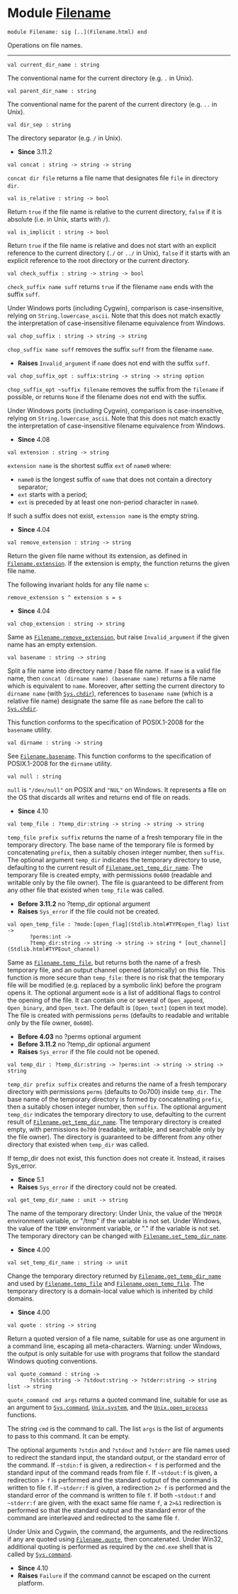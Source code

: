 # Module [Filename](type_Filename.html)


```
module Filename: sig [..](Filename.html) end
```


Operations on file names.





---


```
val current_dir_name : string
```


The conventional name for the current directory (e.g. `.` in Unix).




```
val parent_dir_name : string
```


The conventional name for the parent of the current directory
 (e.g. `..` in Unix).




```
val dir_sep : string
```


The directory separator (e.g. `/` in Unix).



* **Since** 3.11.2



```
val concat : string -> string -> string
```


`concat dir file` returns a file name that designates file
 `file` in directory `dir`.




```
val is_relative : string -> bool
```


Return `true` if the file name is relative to the current
 directory, `false` if it is absolute (i.e. in Unix, starts
 with `/`).




```
val is_implicit : string -> bool
```


Return `true` if the file name is relative and does not start
 with an explicit reference to the current directory (`./` or
 `../` in Unix), `false` if it starts with an explicit reference
 to the root directory or the current directory.




```
val check_suffix : string -> string -> bool
```


`check_suffix name suff` returns `true` if the filename `name`
 ends with the suffix `suff`.


Under Windows ports (including Cygwin), comparison is
 case-insensitive, relying on `String.lowercase_ascii`. Note that
 this does not match exactly the interpretation of case-insensitive
 filename equivalence from Windows.




```
val chop_suffix : string -> string -> string
```


`chop_suffix name suff` removes the suffix `suff` from
 the filename `name`.



* **Raises** `Invalid_argument` if `name` does not end with the suffix `suff`.



```
val chop_suffix_opt : suffix:string -> string -> string option
```


`chop_suffix_opt ~suffix filename` removes the suffix from
 the `filename` if possible, or returns `None` if the
 filename does not end with the suffix.


Under Windows ports (including Cygwin), comparison is
 case-insensitive, relying on `String.lowercase_ascii`. Note that
 this does not match exactly the interpretation of case-insensitive
 filename equivalence from Windows.



* **Since** 4.08



```
val extension : string -> string
```


`extension name` is the shortest suffix `ext` of `name0` where:


* `name0` is the longest suffix of `name` that does not
 contain a directory separator;
* `ext` starts with a period;
* `ext` is preceded by at least one non-period character
 in `name0`.


If such a suffix does not exist, `extension name` is the empty
 string.



* **Since** 4.04



```
val remove_extension : string -> string
```


Return the given file name without its extension, as defined
 in [`Filename.extension`](Filename.html#VALextension). If the extension is empty, the function
 returns the given file name.


The following invariant holds for any file name `s`:


`remove_extension s ^ extension s = s`



* **Since** 4.04



```
val chop_extension : string -> string
```


Same as [`Filename.remove_extension`](Filename.html#VALremove_extension), but raise `Invalid_argument`
 if the given name has an empty extension.




```
val basename : string -> string
```


Split a file name into directory name / base file name.
 If `name` is a valid file name, then `concat (dirname name) (basename name)`
 returns a file name which is equivalent to `name`. Moreover,
 after setting the current directory to `dirname name` (with [`Sys.chdir`](Sys.html#VALchdir)),
 references to `basename name` (which is a relative file name)
 designate the same file as `name` before the call to [`Sys.chdir`](Sys.html#VALchdir).


This function conforms to the specification of POSIX.1-2008 for the
 `basename` utility.




```
val dirname : string -> string
```


See [`Filename.basename`](Filename.html#VALbasename).
 This function conforms to the specification of POSIX.1-2008 for the
 `dirname` utility.




```
val null : string
```


`null` is `"/dev/null"` on POSIX and `"NUL"` on Windows. It represents a
 file on the OS that discards all writes and returns end of file on reads.



* **Since** 4.10



```
val temp_file : ?temp_dir:string -> string -> string -> string
```


`temp_file prefix suffix` returns the name of a
 fresh temporary file in the temporary directory.
 The base name of the temporary file is formed by concatenating
 `prefix`, then a suitably chosen integer number, then `suffix`.
 The optional argument `temp_dir` indicates the temporary directory
 to use, defaulting to the current result of [`Filename.get_temp_dir_name`](Filename.html#VALget_temp_dir_name).
 The temporary file is created empty, with permissions `0o600`
 (readable and writable only by the file owner). The file is
 guaranteed to be different from any other file that existed when
 `temp_file` was called.



* **Before 3.11.2**  no ?temp\_dir optional argument
* **Raises** `Sys_error` if the file could not be created.



```
val open_temp_file : ?mode:[open_flag](Stdlib.html#TYPEopen_flag) list ->  
       ?perms:int ->  
       ?temp_dir:string -> string -> string -> string * [out_channel](Stdlib.html#TYPEout_channel)
```


Same as [`Filename.temp_file`](Filename.html#VALtemp_file), but returns both the name of a fresh
 temporary file, and an output channel opened (atomically) on
 this file. This function is more secure than `temp_file`: there
 is no risk that the temporary file will be modified (e.g. replaced
 by a symbolic link) before the program opens it. The optional argument
 `mode` is a list of additional flags to control the opening of the file.
 It can contain one or several of `Open_append`, `Open_binary`,
 and `Open_text`. The default is `[Open_text]` (open in text mode). The
 file is created with permissions `perms` (defaults to readable and
 writable only by the file owner, `0o600`).



* **Before 4.03**  no ?perms optional argument
* **Before 3.11.2**  no ?temp\_dir optional argument
* **Raises** `Sys_error` if the file could not be opened.



```
val temp_dir : ?temp_dir:string -> ?perms:int -> string -> string -> string
```


`temp_dir prefix suffix` creates and returns the name of a fresh
 temporary directory with permissions `perms` (defaults to 0o700)
 inside `temp_dir`. The base name of the temporary directory is
 formed by concatenating `prefix`, then a suitably chosen integer
 number, then `suffix`. The optional argument `temp_dir` indicates
 the temporary directory to use, defaulting to the current result of
 [`Filename.get_temp_dir_name`](Filename.html#VALget_temp_dir_name). The temporary directory is created
 empty, with permissions `0o700` (readable, writable, and searchable
 only by the file owner). The directory is guaranteed to be
 different from any other directory that existed when `temp_dir` was
 called.


If temp\_dir does not exist, this function does not create it. Instead,
 it raises Sys\_error.



* **Since** 5.1
* **Raises** `Sys_error` if the directory could not be created.



```
val get_temp_dir_name : unit -> string
```


The name of the temporary directory:
 Under Unix, the value of the `TMPDIR` environment variable, or "/tmp"
 if the variable is not set.
 Under Windows, the value of the `TEMP` environment variable, or "."
 if the variable is not set.
 The temporary directory can be changed with [`Filename.set_temp_dir_name`](Filename.html#VALset_temp_dir_name).



* **Since** 4.00



```
val set_temp_dir_name : string -> unit
```


Change the temporary directory returned by [`Filename.get_temp_dir_name`](Filename.html#VALget_temp_dir_name)
 and used by [`Filename.temp_file`](Filename.html#VALtemp_file) and [`Filename.open_temp_file`](Filename.html#VALopen_temp_file).
 The temporary directory is a domain-local value which is inherited
 by child domains.



* **Since** 4.00



```
val quote : string -> string
```


Return a quoted version of a file name, suitable for use as
 one argument in a command line, escaping all meta-characters.
 Warning: under Windows, the output is only suitable for use
 with programs that follow the standard Windows quoting
 conventions.




```
val quote_command : string ->  
       ?stdin:string -> ?stdout:string -> ?stderr:string -> string list -> string
```


`quote_command cmd args` returns a quoted command line, suitable
 for use as an argument to [`Sys.command`](Sys.html#VALcommand), [`Unix.system`](Unix.html#VALsystem), and the
 [`Unix.open_process`](Unix.html#VALopen_process) functions.


The string `cmd` is the command to call. The list `args` is
 the list of arguments to pass to this command. It can be empty.


The optional arguments `?stdin` and `?stdout` and `?stderr` are
 file names used to redirect the standard input, the standard
 output, or the standard error of the command.
 If `~stdin:f` is given, a redirection `< f` is performed and the
 standard input of the command reads from file `f`.
 If `~stdout:f` is given, a redirection `> f` is performed and the
 standard output of the command is written to file `f`.
 If `~stderr:f` is given, a redirection `2> f` is performed and the
 standard error of the command is written to file `f`.
 If both `~stdout:f` and `~stderr:f` are given, with the exact
 same file name `f`, a `2>&1` redirection is performed so that the
 standard output and the standard error of the command are interleaved
 and redirected to the same file `f`.


Under Unix and Cygwin, the command, the arguments, and the redirections
 if any are quoted using [`Filename.quote`](Filename.html#VALquote), then concatenated.
 Under Win32, additional quoting is performed as required by the
 `cmd.exe` shell that is called by [`Sys.command`](Sys.html#VALcommand).



* **Since** 4.10
* **Raises** `Failure` if the command cannot be escaped on the current platform.


